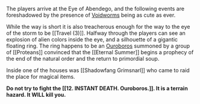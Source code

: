 The players arrive at the Eye of Abendego, and the following events are foreshadowed by the presence of [Voidworms](https://2e.aonprd.com/Monsters.aspx?ID=3144) being as cute as ever.

While the way is short it is also treacherous enough for the way to the eye of the storm to be [[Travel (3)]]. Halfway through the players can see an explosion of alien colors inside the eye, and a silhouette of a gigantic floating ring. The ring happens to be an [Ouroboros](https://2e.aonprd.com/Monsters.aspx?ID=1256) summoned by a group of [[Proteans]] convinced that the [[Eternal Summer]] begins a prophecy of the end of the natural order and the return to primordial soup.


Inside one of the houses was [[Shadowfang Grimsnarl]] who came to raid the place for magical items.

**Do not try to fight the [[12. INSTANT DEATH. Ouroboros.]]. It is a terrain hazard. It WILL kill you.**
